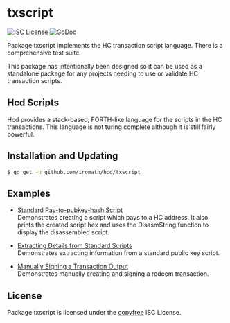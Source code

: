 txscript
========

[![ISC License](http://img.shields.io/badge/license-ISC-blue.svg)](http://copyfree.org)
[![GoDoc](https://img.shields.io/badge/godoc-reference-blue.svg)](http://godoc.org/github.com/iromath/hcd/txscript)

Package txscript implements the HC transaction script language.  There is
a comprehensive test suite.

This package has intentionally been designed so it can be used as a standalone
package for any projects needing to use or validate HC transaction scripts.

## Hcd Scripts

Hcd provides a stack-based, FORTH-like language for the scripts in
the HC transactions.  This language is not turing complete
although it is still fairly powerful.

## Installation and Updating

```bash
$ go get -u github.com/iromath/hcd/txscript
```

## Examples

* [Standard Pay-to-pubkey-hash Script](http://godoc.org/github.com/iromath/hcd/txscript#example-PayToAddrScript)  
  Demonstrates creating a script which pays to a HC address.  It also
  prints the created script hex and uses the DisasmString function to display
  the disassembled script.

* [Extracting Details from Standard Scripts](http://godoc.org/github.com/iromath/hcd/txscript#example-ExtractPkScriptAddrs)  
  Demonstrates extracting information from a standard public key script.

* [Manually Signing a Transaction Output](http://godoc.org/github.com/iromath/hcd/txscript#example-SignTxOutput)  
  Demonstrates manually creating and signing a redeem transaction.

## License

Package txscript is licensed under the [copyfree](http://copyfree.org) ISC
License.
